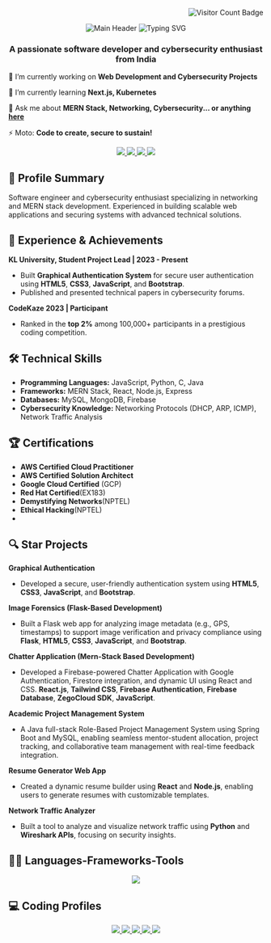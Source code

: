 <p align="right">
    <img src="https://visitor-badge.laobi.icu/badge?page_id=kowshike.kowshike" alt="Visitor Count Badge"/>
</p>
<p align="center">
  <img src="./mainhead.gif" alt="Main Header">
  <img src="https://readme-typing-svg.herokuapp.com/?font=Righteous&size=35&center=true&vCenter=true&width=500&height=70&duration=4000&lines=Hi+There!+👋;+I'm+KOWSHIK+EMMADISETTY!;" alt="Typing SVG">
</p>

<h3 align="center">A passionate software developer and cybersecurity enthusiast from India</h3>


  
🔭 I’m currently working on **Web Development and Cybersecurity Projects**

🌱 I’m currently learning **Next.js, Kubernetes**

💬 Ask me about **MERN Stack, Networking, Cybersecurity... or anything [here](https://github.com/kowshike/kowshike/issues)**

⚡ Moto: **Code to create, secure to sustain!**

  </div>
</div>

<div align="center"> 
  <a href="mailto:kowshikemmadisetty@gmail.com">
    <img src="https://img.shields.io/badge/Gmail-333333?style=for-the-badge&logo=gmail&logoColor=red" />
  </a>
  <a href="https://linkedin.com/in/kowshik-emmadisetty" target="_blank">
    <img src="https://img.shields.io/badge/LinkedIn-0077B5?style=for-the-badge&logo=linkedin&logoColor=white" />
  </a>
  <a href="https://portfolio-kowshik.netlify.app" target="_blank">
     <img src="https://img.shields.io/badge/Portfolio-FF5722?style=for-the-badge&logo=todoist&logoColor=white" />
  </a>
  <a href="/resume.pdf">
     <img src="https://img.shields.io/badge/View%20Resume-PDF-red?style=for-the-badge&logo=adobeacrobatreader" />
  </a>
</div>

## 📝 Profile Summary

Software engineer and cybersecurity enthusiast specializing in networking and MERN stack development. Experienced in building scalable web applications and securing systems with advanced technical solutions.

## 💼 Experience & Achievements

**KL University, Student Project Lead | 2023 - Present**

- Built **Graphical Authentication System** for secure user authentication using **HTML5**, **CSS3**, **JavaScript**, and **Bootstrap**.
- Published and presented technical papers in cybersecurity forums.

**CodeKaze 2023 | Participant**

- Ranked in the **top 2%** among 100,000+ participants in a prestigious coding competition.

## 🛠️ Technical Skills

- **Programming Languages:** JavaScript, Python, C, Java
- **Frameworks:** MERN Stack, React, Node.js, Express
- **Databases:** MySQL, MongoDB, Firebase
- **Cybersecurity Knowledge:** Networking Protocols (DHCP, ARP, ICMP), Network Traffic Analysis

## 🏆 Certifications

- **AWS Certified Cloud Practitioner** 
- **AWS Certified Solution Architect**
- **Google Cloud Certified** (GCP)
- **Red Hat Certified**(EX183)
- **Demystifying Networks**(NPTEL)
- **Ethical Hacking**(NPTEL)
- 
## 🔍 Star Projects

**Graphical Authentication**

- Developed a secure, user-friendly authentication system using **HTML5**, **CSS3**, **JavaScript**, and **Bootstrap**.

**Image Forensics (Flask-Based Development)**

- Built a Flask web app for analyzing image metadata (e.g., GPS, timestamps) to support image verification and privacy compliance using **Flask**, **HTML5**, **CSS3**, **JavaScript**, and **Bootstrap**.

**Chatter Application  (Mern-Stack Based Development)**

- Developed a Firebase-powered Chatter Application with Google Authentication, Firestore integration, and dynamic UI using React and CSS.  **React.js**, **Tailwind CSS**, **Firebase Authentication**, **Firebase Database**, **ZegoCloud SDK**, **JavaScript**.

**Academic Project Management System**
- A Java full-stack Role-Based Project Management System using Spring Boot and MySQL, enabling seamless mentor-student allocation, project tracking, and collaborative team management with real-time feedback integration.
  
**Resume Generator Web App**

- Created a dynamic resume builder using **React** and **Node.js**, enabling users to generate resumes with customizable templates.

**Network Traffic Analyzer**

- Built a tool to analyze and visualize network traffic using **Python** and **Wireshark APIs**, focusing on security insights.

<h2>🧑‍💻 Languages-Frameworks-Tools</h2>
<div align="center">
    <img src="https://skillicons.dev/icons?i=react,bootstrap,html,css,vscode,github,nodejs,python,mongodb,mysql,java,tailwind,firebase" />
</div>

## 💻 Coding Profiles

<p align="center">
  <p align="center">
  <a href="https://leetcode.com/kowshikemmadisetty/">
    <img src="https://img.shields.io/badge/LeetCode-FFA116?style=for-the-badge&logo=leetcode&logoColor=white" />
  </a>
  <a href="https://github.com/kowshike">
    <img src="https://img.shields.io/badge/GitHub-181717?style=for-the-badge&logo=github&logoColor=white" />
  </a>
  <a href="[https://www.codechef.com/users/kowshikemmadisetty](https://www.codechef.com/users/klu_2100031921)">
    <img src="https://img.shields.io/badge/CodeChef-5B4638?style=for-the-badge&logo=codechef&logoColor=white" />
  </a>
  <a href="[https://codeforces.com/profile/kowshikemmadisett](https://codeforces.com/profile/Kowshik.Emmadisetty)y">
    <img src="https://img.shields.io/badge/CodeForces-1F8ACB?style=for-the-badge&logo=codeforces&logoColor=white" />
  </a>
  <a href="https://atcoder.jp/users/klu2100031921">
    <img src="https://img.shields.io/badge/AtCoder-00A9E0?style=for-the-badge&logo=atcoder&logoColor=white" />
  </a>
</p>

</p>
